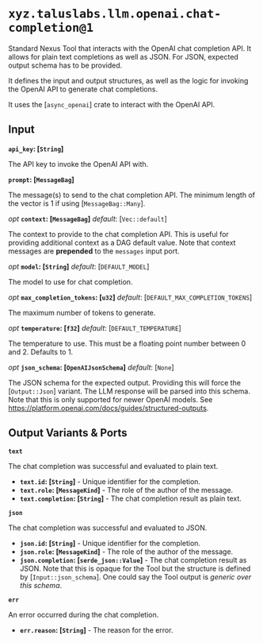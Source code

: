# `xyz.taluslabs.llm.openai.chat-completion@1`

Standard Nexus Tool that interacts with the OpenAI chat completion API. It allows for plain text completions as well as JSON. For JSON, expected output schema has to be provided.

It defines the input and output structures, as well as the logic for invoking the OpenAI API to generate chat completions.

It uses the [`async_openai`] crate to interact with the OpenAI API.

## Input

**`api_key`: [`String`]**

The API key to invoke the OpenAI API with.

**`prompt`: [`MessageBag`]**

The message(s) to send to the chat completion API. The minimum length of the vector is 1 if using [`MessageBag::Many`].

_opt_ **`context`: [`MessageBag`]** _default_: [`Vec::default`]

The context to provide to the chat completion API. This is useful for providing additional context as a DAG default value. Note that context messages are **prepended** to the `messages` input port.

_opt_ **`model`: [`String`]** _default_: [`DEFAULT_MODEL`]

The model to use for chat completion.

_opt_ **`max_completion_tokens`: [`u32`]** _default_: [`DEFAULT_MAX_COMPLETION_TOKENS`]

The maximum number of tokens to generate.

_opt_ **`temperature`: [`f32`]** _default_: [`DEFAULT_TEMPERATURE`]

The temperature to use. This must be a floating point number between 0 and 2. Defaults to 1.

_opt_ **`json_schema`: [`OpenAIJsonSchema`]** _default_: [`None`]

The JSON schema for the expected output. Providing this will force the [`Output::Json`] variant. The LLM response will be parsed into this schema. Note that this is only supported for newer OpenAI models. See <https://platform.openai.com/docs/guides/structured-outputs>.

## Output Variants & Ports

**`text`**

The chat completion was successful and evaluated to plain text.

- **`text.id`: [`String`]** - Unique identifier for the completion.
- **`text.role`: [`MessageKind`]** - The role of the author of the message.
- **`text.completion`: [`String`]** - The chat completion result as plain text.

**`json`**

The chat completion was successful and evaluated to JSON.

- **`json.id`: [`String`]** - Unique identifier for the completion.
- **`json.role`: [`MessageKind`]** - The role of the author of the message.
- **`json.completion`: [`serde_json::Value`]** - The chat completion result as JSON. Note that this is opaque for the Tool but the structure is defined by [`Input::json_schema`]. One could say the Tool output is _generic over this schema_.

**`err`**

An error occurred during the chat completion.

- **`err.reason`: [`String`]** - The reason for the error.
